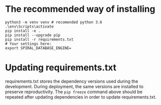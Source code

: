 # The recommended way of installing

    python3 -m venv venv # recomended python 3.6
    .\env\Scripts\activate
    pip install -e .
    pip install --upgrade pip
    pip install -r requirements.txt
    # Your settings here:
    export SPIRAL_DATABASE_ENGINE=

# Updating requirements.txt

requirements.txt stores the dependency versions used during the development. During deployment, the same versions are installed to preserve reproductivity. 
The `pip freeze` command above should be repeated after updating dependencies in order to update requirements.txt.
